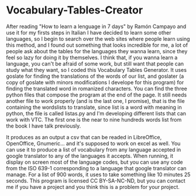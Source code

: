 # Vocabulary-Tables-Creator

After reading "How to learn a lenguage in 7 days" by Ramón Campayo and use it for my firsts steps in Italian I have decided to learn some other languages, so I begin to search over the web sites where people learn using this method, and I found out something that looks incredible for me, a lot of people ask about the tables for the languages they wanna learn, since they feel so lazy for doing it by themselves. I think that, if you wanna learn a language, you can't be afraid of some work, but still want that people can study what they want, so I coded this Vocabulary Tables Generator. It uses goslate for finding the translations of the words of our list, and goslater (a copy of goslate with minors modifications I develope for this program) for finding the translated word in romanized characters. You can find the three python files that compose the program at the end of the page. It still needs another file to work properly (and is the last one, I promise), that is the file containing the wordslists to translate, since list is a word with meaning in python, the file is called listas.py and I'm developing different lists that can work with VTC. The first one is the near to nine hundreds words list from the book I have talk previously.

It produces as an output a csv that can be readed in LibreOffice, OpenOffice, Gnumeric... and it's supposed to work on excel as well. You can use it to produce a list of vocabulary from any language accepted in google translator to any of the languages it accepts. When running, it display on screen most of the language codes, but you can use any code from the ISO 639-1 corresponding to a language that google translator can manage. For a list of 900 words, it uses to take something like 10 minutes 25 seconds. This program is licensed CC BY-SA-NC-ND, but you can contact me if you have a project and you think this is a problem for your project.
